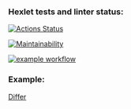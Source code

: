 ### Hexlet tests and linter status:

[![Actions Status](https://github.com/Esthiy/java-project-71/actions/workflows/hexlet-check.yml/badge.svg)](https://github.com/Esthiy/java-project-71/actions)

[![Maintainability](https://api.codeclimate.com/v1/badges/bc953fb0ab378995dab3/maintainability)](https://codeclimate.com/github/Esthiy/java-project-71/maintainability)

[![example workflow](https://github.com/github/docs/actions/workflows/main.yml/badge.svg)](https://github.com/Esthiy/java-project-71/actions/workflows/build-app.yml)
### Example:

[Differ](https://asciinema.org/a/eFkYhIZ1LxiJAPRXT9hDTibR6)
